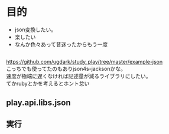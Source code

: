 # 目的
- json変換したい。
- 楽したい
- なんか色々あって昔迷ったからもう一度

## 

https://github.com/ugdark/study_play/tree/master/example-json    
こっちでも使ってたのもありjson4s-jacksonかな。  
速度が極端に遅くなければ記述量が減るライブラリにしたい。    
てかrubyとかを考えるとホント怠い  

## play.api.libs.json

## 
## 実行

